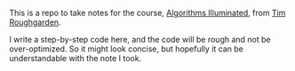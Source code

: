 This is a repo to take notes for the course, [Algorithms Illuminated](http://www.algorithmsilluminated.org/), from [Tim Roughgarden](https://timroughgarden.org/).

I write a step-by-step code here, and the code will be rough and not be over-optimized. So it might look concise, but hopefully it can be understandable with the note I took.

